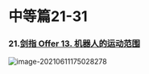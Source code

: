 # 中等篇21-31

### 21.[剑指 Offer 13. 机器人的运动范围](https://leetcode-cn.com/problems/ji-qi-ren-de-yun-dong-fan-wei-lcof/)

![image-20210611175028278](C:\Users\lqh\AppData\Roaming\Typora\typora-user-images\image-20210611175028278.png)


